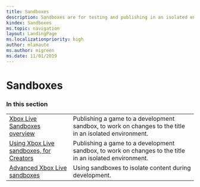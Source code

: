 ```yaml
---
title: Sandboxes
description: Sandboxes are for testing and publishing in an isolated environment.
kindex: Sandboxes
ms.topic: navigation
layout: LandingPage
ms.localizationpriority: high
author: mlamaute
ms.author: migreen
ms.date: 11/01/2019
---
```


# Sandboxes


### In this section

|     |     |
| --- | --- |
| [Xbox Live Sandboxes overview](live-setup-sandbox.md) | Publishing a game to a development sandbox, to work on changes to the title in an isolated environment. |
| [Using Xbox Live sandboxes, for Creators](live-sandboxes-creators.md) | Publishing a game to a development sandbox, to work on changes to the title in an isolated environment. |
| [Advanced Xbox Live sandboxes](live-advanced-sandboxes.md) | Using sandboxes to isolate content during development. |
